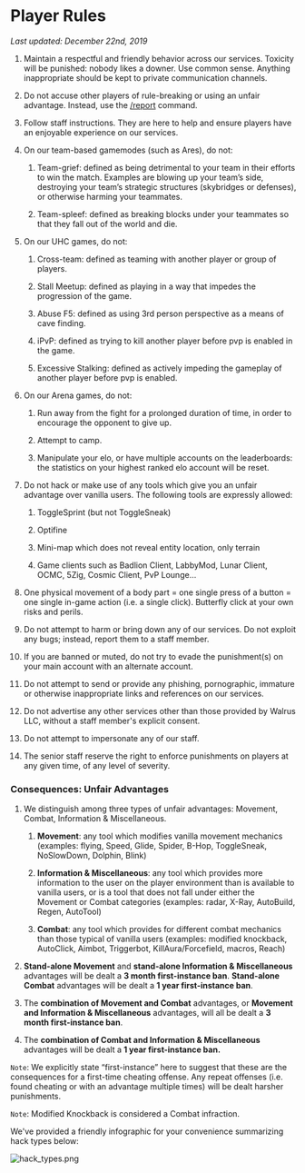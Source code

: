 # **Player Rules**
*Last updated: December 22nd, 2019*

1. Maintain a respectful and friendly behavior across our services.  Toxicity will be punished: nobody likes a downer.  Use common sense.  Anything inappropriate should be kept to private communication channels.

2. Do not accuse other players of rule-breaking or using an unfair advantage.  Instead, use the [/report](https://walrus.network/guides/faqs/how-can-i-report-a-player) command.

3. Follow staff instructions.  They are here to help and ensure players have an enjoyable experience on our services.

4. On our team-based gamemodes (such as Ares), do not:

    1. Team-grief: defined as being detrimental to your team in their efforts to win the match.  Examples are blowing up your team’s side, destroying your team’s strategic structures (skybridges or defenses), or otherwise harming your teammates.

    2. Team-spleef: defined as breaking blocks under your teammates so that they fall out of the world and die.

5. On our UHC games, do not:

    1. Cross-team: defined as teaming with another player or group of players.

    2. Stall Meetup: defined as playing in a way that impedes the progression of the game.

    3. Abuse F5: defined as using 3rd person perspective as a means of cave finding.

    4. iPvP: defined as trying to kill another player before pvp is enabled in the game.

    5. Excessive Stalking: defined as actively impeding the gameplay of another player before pvp is enabled.

6. On our Arena games, do not:

    1. Run away from the fight for a prolonged duration of time, in order to encourage the opponent to give up.

    2. Attempt to camp.

    3. Manipulate your elo, or have multiple accounts on the leaderboards: the statistics on your highest ranked elo account will be reset.

7. Do not hack or make use of any tools which give you an unfair advantage over vanilla users.  The following tools are expressly allowed:

    1. ToggleSprint (but not ToggleSneak)

    2. Optifine

    3. Mini-map which does not reveal entity location, only terrain

    4. Game clients such as Badlion Client, LabbyMod, Lunar Client, OCMC, 5Zig, Cosmic Client, PvP Lounge…

8. One physical movement of a body part = one single press of a button = one single in-game action (i.e. a single click).  Butterfly click at your own risks and perils.

9. Do not attempt to harm or bring down any of our services.  Do not exploit any bugs; instead, report them to a staff member.

10. If you are banned or muted, do not try to evade the punishment(s) on your main account with an alternate account.

11. Do not attempt to send or provide any phishing, pornographic, immature or otherwise inappropriate links and references on our services.

12. Do not advertise any other services other than those provided by Walrus LLC, without a staff member's explicit consent.

13. Do not attempt to impersonate any of our staff.

14. The senior staff reserve the right to enforce punishments on players at any given time, of any level of severity.


### **Consequences: Unfair Advantages**

1. We distinguish among three types of unfair advantages: Movement, Combat, Information & Miscellaneous.

    1. **Movement**: any tool which modifies vanilla movement mechanics (examples: flying, Speed, Glide, Spider, B-Hop, ToggleSneak, NoSlowDown, Dolphin, Blink)

    2. **Information & Miscellaneous**: any tool which provides more information to the user on the player environment than is available to vanilla users, or is a tool that does not fall under either the Movement or Combat categories (examples: radar, X-Ray, AutoBuild, Regen, AutoTool)

    3. **Combat**: any tool which provides for different combat mechanics than those typical of vanilla users (examples: modified knockback, AutoClick, Aimbot, Triggerbot,  KillAura/Forcefield, macros, Reach)

2. **Stand-alone Movement** and **stand-alone Information & Miscellaneous** advantages will be dealt a **3 month first-instance ban**.  **Stand-alone Combat** advantages will be dealt a **1 year first-instance ban**.

3. The **combination of Movement and Combat** advantages, or **Movement and Information & Miscellaneous** advantages, will all be dealt a **3 month first-instance ban**.

4. The **combination of Combat and Information & Miscellaneous** advantages will be dealt a **1 year first-instance ban.**

`Note`: We explicitly state “first-instance” here to suggest that these are the consequences for a first-time cheating offense.  Any repeat offenses (i.e. found cheating or with an advantage multiple times) will be dealt harsher punishments.

`Note`: Modified Knockback is considered a Combat infraction.

We've provided a friendly infographic for your convenience summarizing hack types below:

![hack_types.png](https://drive.google.com/uc?export=view&id=1pnVmtZgvISiqiqk2Sm-C8CPv9QAkZN5u)
